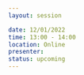 ```yaml
---
layout: session

date: 12/01/2022
time: 13:00 - 14:00
location: Online
presenter: 
status: upcoming
---
```

